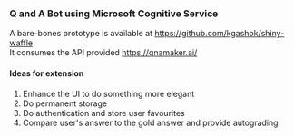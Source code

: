 ### Q and A Bot using Microsoft Cognitive Service

A bare-bones prototype is available at https://github.com/kgashok/shiny-waffle  
It consumes the API provided https://qnamaker.ai/

#### Ideas for extension

1. Enhance the UI to do something more elegant
2. Do permanent storage 
3. Do authentication and store user favourites
4. Compare user's answer to the gold answer and provide autograding 

